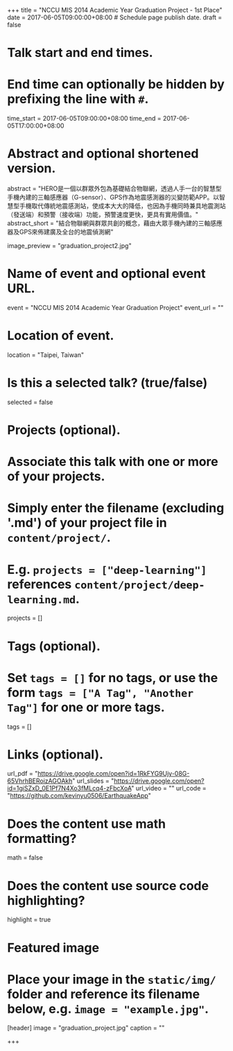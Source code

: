 +++
title = "NCCU MIS 2014 Academic Year Graduation Project - 1st Place"
date = 2017-06-05T09:00:00+08:00  # Schedule page publish date.
draft = false

# Talk start and end times.
#   End time can optionally be hidden by prefixing the line with `#`.
time_start = 2017-06-05T09:00:00+08:00
time_end = 2017-06-05T17:00:00+08:00

# Abstract and optional shortened version.
abstract = "HERO是一個以群眾外包為基礎結合物聯網，透過人手一台的智慧型手機內建的三軸感應器（G-sensor）、GPS作為地震感測器的災變防範APP。以智慧型手機取代傳統地震感測站，使成本大大的降低，也因為手機同時兼具地震測站（發送端）和預警（接收端）功能，預警速度更快，更具有實用價值。"
abstract_short = "結合物聯網與群眾共創的概念，藉由大眾手機內建的三軸感應器及GPS來佈建廣及全台的地震偵測網"

image_preview = "graduation_project2.jpg"

# Name of event and optional event URL.
event = "NCCU MIS 2014 Academic Year Graduation Project"
event_url = ""

# Location of event.
location = "Taipei, Taiwan"

# Is this a selected talk? (true/false)
selected = false

# Projects (optional).
#   Associate this talk with one or more of your projects.
#   Simply enter the filename (excluding '.md') of your project file in `content/project/`.
#   E.g. `projects = ["deep-learning"]` references `content/project/deep-learning.md`.
projects = []

# Tags (optional).
#   Set `tags = []` for no tags, or use the form `tags = ["A Tag", "Another Tag"]` for one or more tags.
tags = []

# Links (optional).
url_pdf = "https://drive.google.com/open?id=1RkFYG9Ujy-08G-65VhrhBERoizAGOAkh"
url_slides = "https://drive.google.com/open?id=1giSZxD_0E1Pf7N4Xo3fMLcq4-zFbcXoA"
url_video = ""
url_code = "https://github.com/kevinyu0506/EarthquakeApp"

# Does the content use math formatting?
math = false

# Does the content use source code highlighting?
highlight = true

# Featured image
# Place your image in the `static/img/` folder and reference its filename below, e.g. `image = "example.jpg"`.
[header]
image = "graduation_project.jpg"
caption = ""

+++
